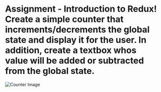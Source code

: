 # Assignment - Introduction to Redux! Create a simple counter that increments/decrements the global state and display it for the user. In addition, create a textbox whos value will be added or subtracted from the global state.

![Counter Image](../images/counter.png)

